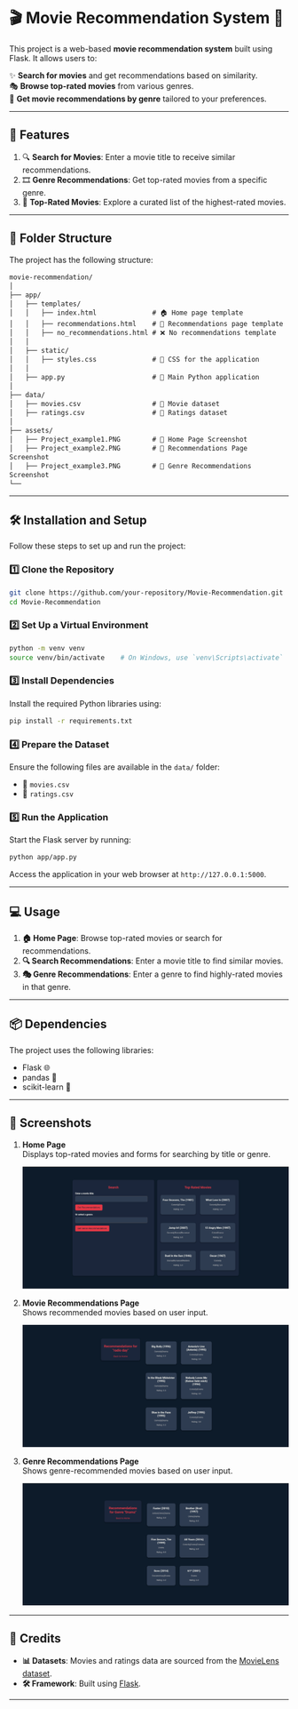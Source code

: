 # 🎬 Movie Recommendation System 🎥

This project is a web-based **movie recommendation system** built using Flask. It allows users to:  

✨ **Search for movies** and get recommendations based on similarity.  
🎭 **Browse top-rated movies** from various genres.  
🍿 **Get movie recommendations by genre** tailored to your preferences.  

---

## 🚀 Features

1. 🔍 **Search for Movies**: Enter a movie title to receive similar recommendations.  
2. 🎞️ **Genre Recommendations**: Get top-rated movies from a specific genre.  
3. 🌟 **Top-Rated Movies**: Explore a curated list of the highest-rated movies.  

---

## 📂 Folder Structure

The project has the following structure:  

```
movie-recommendation/
│
├── app/
│   ├── templates/
│   │   ├── index.html              # 🏠 Home page template
│   │   ├── recommendations.html    # 🎯 Recommendations page template
│   │   ├── no_recommendations.html # ❌ No recommendations template
│   │
│   ├── static/
│   │   ├── styles.css              # 🎨 CSS for the application
│   │
│   ├── app.py                      # 🐍 Main Python application
│
├── data/
│   ├── movies.csv                  # 📁 Movie dataset
│   ├── ratings.csv                 # 📁 Ratings dataset
│
├── assets/
│   ├── Project_example1.PNG        # 📸 Home Page Screenshot
│   ├── Project_example2.PNG        # 📸 Recommendations Page Screenshot
│   ├── Project_example3.PNG        # 📸 Genre Recommendations Screenshot
└── 
```

---

## 🛠️ Installation and Setup

Follow these steps to set up and run the project:  

### 1️⃣ Clone the Repository

```bash
git clone https://github.com/your-repository/Movie-Recommendation.git
cd Movie-Recommendation
```

### 2️⃣ Set Up a Virtual Environment

```bash
python -m venv venv
source venv/bin/activate    # On Windows, use `venv\Scripts\activate`
```

### 3️⃣ Install Dependencies

Install the required Python libraries using:  

```bash
pip install -r requirements.txt
```

### 4️⃣ Prepare the Dataset

Ensure the following files are available in the `data/` folder:  

- 📁 `movies.csv`  
- 📁 `ratings.csv`  

### 5️⃣ Run the Application

Start the Flask server by running:  

```bash
python app/app.py
```

Access the application in your web browser at `http://127.0.0.1:5000`.

---

## 💻 Usage

1. **🏠 Home Page**: Browse top-rated movies or search for recommendations.  
2. **🔍 Search Recommendations**: Enter a movie title to find similar movies.  
3. **🎭 Genre Recommendations**: Enter a genre to find highly-rated movies in that genre.  

---

## 📦 Dependencies

The project uses the following libraries:  

- Flask 🌐  
- pandas 🐼  
- scikit-learn 🤖   

---

## 📸 Screenshots  

1. **Home Page**  
   Displays top-rated movies and forms for searching by title or genre.
   
   ![Home Page](Movie_Recommendation/assets/Project_example1.PNG)  

3. **Movie Recommendations Page**  
   Shows recommended movies based on user input.
   
   ![Movie Recommendations Page](Movie_Recommendation/assets/Project_example2.PNG)  

4. **Genre Recommendations Page**  
   Shows genre-recommended movies based on user input.
   
   ![Genre Recommendations Page](Movie_Recommendation/assets/Project_example3.PNG)  

---

## 🙌 Credits  

- **📊 Datasets**: Movies and ratings data are sourced from the [MovieLens dataset](https://grouplens.org/datasets/movielens/).  
- **🛠️ Framework**: Built using [Flask](https://flask.palletsprojects.com/).  

---  
